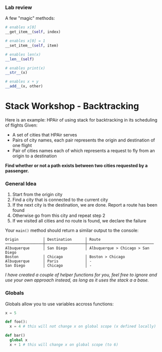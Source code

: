 ### Lab review
A few "magic" methods:

```python
# enables x[0]
__get_item__(self, index)

# enables x[0] = 1
__set_item__(self, item)

# enables len(x)
__len__(self)

# enables print(x)
__str__(x)

# enables x + y
__add__(x, other)

```

# Stack Workshop - Backtracking

Here is an example: HPAir of using stack for backtracking in its scheduling of flights
Given:
- A set of cities that HPAir serves
- Pairs of city names, each pair represents the origin and destination of one flight
- Pair of cities names each of which represents a request to fly from an origin to a destination

**Find whether or not a path exists between two cities requested by a passenger.**

### General Idea
1. Start from the origin city
2. Find a city that is connected to the current city
3. If the next city is the destination, we are done. Report a route has been found
4. Otherwise go from this city and repeat step 2
5. If we visited all cities and no route is found, we declare the failure


Your `main()` method should return a similar output to the console:
```
Origin           │ Destination      │ Route
─────────────────┼──────────────────┼──────────────────────────────
Albuquerque      │ San Diego        │ Albuquerque > Chicago > San Diego
Boston           │ Chicago          │ Boston > Chicago
Albuquerque      │ Paris            │ -
San Diego        │ Chicago          │ -
```

_I have created a couple of helper functions for you, feel free to ignore and use your own approach instead, as long as it uses the stack a a base._

### Globals

Globals allow you to use variables accross functions:

```python
x = 5

def foo():
  x = 4 # this will not change x on global scope (x defined locally)

def bar()
  global x
  x + 1 # this will change x on global scope (to 6)
```
